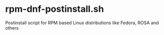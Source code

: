# rpm-dnf-postinstall.sh
Postinstall script for RPM based Linux distributions like Fedora, ROSA  and others
